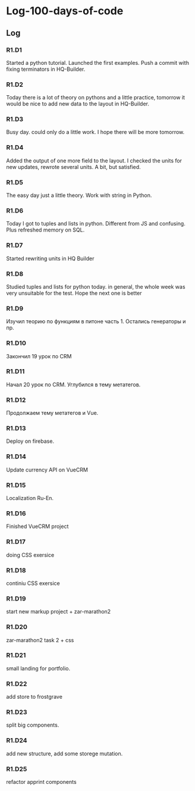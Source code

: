 # Log-100-days-of-code

## Log

### R1.D1 
Started a python tutorial. Launched the first examples. Push a commit with fixing terminators in HQ-Builder.

### R1.D2
Today there is a lot of theory on pythons and a little practice, tomorrow it would be nice to add new data to the layout in HQ-Builder.

### R1.D3
Busy day. could only do a little work. I hope there will be more tomorrow.

### R1.D4
Added the output of one more field to the layout. I checked the units for new updates, rewrote several units.
A bit, but satisfied.

### R1.D5
The easy day just a little theory. Work with string in Python.

### R1.D6
Today I got to tuples and lists in python. Different from JS and confusing. Plus refreshed memory on SQL.

### R1.D7
Started rewriting units in HQ Builder

### R1.D8
Studied tuples and lists for python today. in general, the whole week was very unsuitable for the test. Hope the next one is better

### R1.D9
Изучил теорию по функциям в питоне часть 1. Остались генераторы и пр.

### R1.D10
Закончил 19 урок по CRM

### R1.D11
Начал 20 урок по CRM. Углубился в тему метатегов.

### R1.D12
Продолжаем тему метатегов и Vue.

### R1.D13
Deploy on firebase.

### R1.D14
Update currency API on VueCRM

### R1.D15
Localization Ru-En.

### R1.D16
Finished VueCRM project

### R1.D17
doing CSS exersice

### R1.D18
continiu CSS exersice

### R1.D19
start new markup project + zar-marathon2

### R1.D20
zar-marathon2 task 2 + css

### R1.D21
small landing for portfolio.

### R1.D22
add store to frostgrave

### R1.D23
split big components.

### R1.D24
add new structure, add some storege mutation.

### R1.D25
refactor apprint components